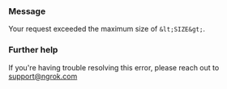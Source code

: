 
### Message
Your request exceeded the maximum size of `&lt;SIZE&gt;`.

### Further help
If you're having trouble resolving this error, please reach out to [support@ngrok.com](mailto:support@ngrok.com?subject=Help%20with%20ERR_NGROK_812)

